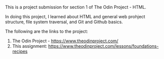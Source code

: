 This is a project submission for section 1 of The Odin Project - HTML.

In doing this project, I learned about HTML and general web prohject structure, file system traversal, and Git and Github basics.

The following are the links to the project:
1) The Odin Project - https://www.theodinproject.com/
2) This assignment: https://www.theodinproject.com/lessons/foundations-recipes
